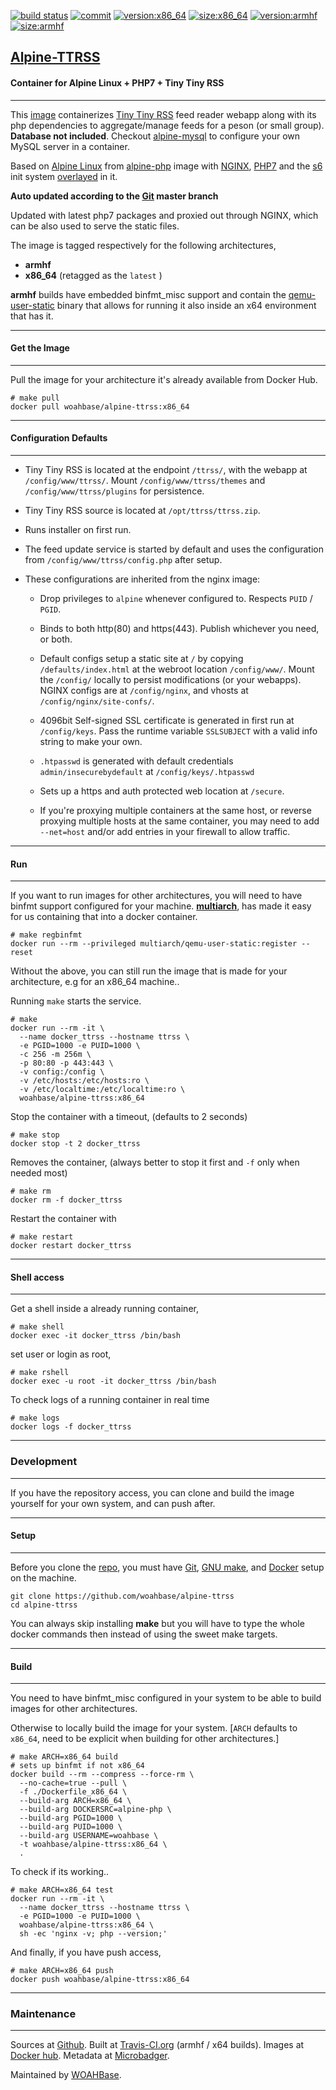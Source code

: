 [![build status][251]][232] [![commit][255]][231] [![version:x86_64][256]][235] [![size:x86_64][257]][235] [![version:armhf][258]][236] [![size:armhf][259]][236]

## [Alpine-TTRSS][234]
#### Container for Alpine Linux + PHP7 + Tiny Tiny RSS
---

This [image][233] containerizes [Tiny Tiny RSS][137] feed reader
webapp along with its php dependencies to aggregate/manage feeds
for a peson (or small group).  **Database not included**. Checkout
[alpine-mysql][139] to configure your own MySQL server in
a container.

Based on [Alpine Linux][131] from [alpine-php][132] image with
[NGINX][135], [PHP7][136] and the [s6][133] init system
[overlayed][134] in it.

**Auto updated according to the [Git][138] master branch**

Updated with latest php7 packages and proxied out through NGINX,
which can be also used to serve the static files.

The image is tagged respectively for the following architectures,
* **armhf**
* **x86_64** (retagged as the `latest` )

**armhf** builds have embedded binfmt_misc support and contain the
[qemu-user-static][105] binary that allows for running it also inside
an x64 environment that has it.

---
#### Get the Image
---

Pull the image for your architecture it's already available from
Docker Hub.

```
# make pull
docker pull woahbase/alpine-ttrss:x86_64
```

---
#### Configuration Defaults
---

* Tiny Tiny RSS is located at the endpoint `/ttrss/`, with the
  webapp at `/config/www/ttrss/`. Mount `/config/www/ttrss/themes`
  and `/config/www/ttrss/plugins` for persistence.

* Tiny Tiny RSS source is located at `/opt/ttrss/ttrss.zip`.

* Runs installer on first run.

* The feed update service is started by default and uses the
  configuration from `/config/www/ttrss/config.php` after setup.

* These configurations are inherited from the nginx image:

    * Drop privileges to `alpine` whenever configured to. Respects
      `PUID` / `PGID`.

    * Binds to both http(80) and https(443). Publish whichever you
      need, or both.

    * Default configs setup a static site at `/` by copying
      `/defaults/index.html` at the webroot location
      `/config/www/`.  Mount the `/config/` locally to persist
      modifications (or your webapps). NGINX configs are at
      `/config/nginx`, and vhosts at `/config/nginx/site-confs/`.

    * 4096bit Self-signed SSL certificate is generated in first
      run at `/config/keys`. Pass the runtime variable
      `SSLSUBJECT` with a valid info string to make your own.

    * `.htpasswd` is generated with default credentials
      `admin/insecurebydefault` at `/config/keys/.htpasswd`

    * Sets up a https and auth protected web location at `/secure`.

    * If you're proxying multiple containers at the same host, or
      reverse proxying multiple hosts at the same container, you
      may need to add `--net=host` and/or add entries in your
      firewall to allow traffic.

---
#### Run
---

If you want to run images for other architectures, you will need
to have binfmt support configured for your machine. [**multiarch**][104],
has made it easy for us containing that into a docker container.

```
# make regbinfmt
docker run --rm --privileged multiarch/qemu-user-static:register --reset
```

Without the above, you can still run the image that is made for your
architecture, e.g for an x86_64 machine..

Running `make` starts the service.

```
# make
docker run --rm -it \
  --name docker_ttrss --hostname ttrss \
  -e PGID=1000 -e PUID=1000 \
  -c 256 -m 256m \
  -p 80:80 -p 443:443 \
  -v config:/config \
  -v /etc/hosts:/etc/hosts:ro \
  -v /etc/localtime:/etc/localtime:ro \
  woahbase/alpine-ttrss:x86_64
```

Stop the container with a timeout, (defaults to 2 seconds)

```
# make stop
docker stop -t 2 docker_ttrss
```

Removes the container, (always better to stop it first and `-f`
only when needed most)

```
# make rm
docker rm -f docker_ttrss
```

Restart the container with

```
# make restart
docker restart docker_ttrss
```

---
#### Shell access
---

Get a shell inside a already running container,

```
# make shell
docker exec -it docker_ttrss /bin/bash
```

set user or login as root,

```
# make rshell
docker exec -u root -it docker_ttrss /bin/bash
```

To check logs of a running container in real time

```
# make logs
docker logs -f docker_ttrss
```

---
### Development
---

If you have the repository access, you can clone and
build the image yourself for your own system, and can push after.

---
#### Setup
---

Before you clone the [repo][231], you must have [Git][101], [GNU make][102],
and [Docker][103] setup on the machine.

```
git clone https://github.com/woahbase/alpine-ttrss
cd alpine-ttrss
```
You can always skip installing **make** but you will have to
type the whole docker commands then instead of using the sweet
make targets.

---
#### Build
---

You need to have binfmt_misc configured in your system to be able
to build images for other architectures.

Otherwise to locally build the image for your system.
[`ARCH` defaults to `x86_64`, need to be explicit when building
for other architectures.]

```
# make ARCH=x86_64 build
# sets up binfmt if not x86_64
docker build --rm --compress --force-rm \
  --no-cache=true --pull \
  -f ./Dockerfile_x86_64 \
  --build-arg ARCH=x86_64 \
  --build-arg DOCKERSRC=alpine-php \
  --build-arg PGID=1000 \
  --build-arg PUID=1000 \
  --build-arg USERNAME=woahbase \
  -t woahbase/alpine-ttrss:x86_64 \
  .
```

To check if its working..

```
# make ARCH=x86_64 test
docker run --rm -it \
  --name docker_ttrss --hostname ttrss \
  -e PGID=1000 -e PUID=1000 \
  woahbase/alpine-ttrss:x86_64 \
  sh -ec 'nginx -v; php --version;'
```

And finally, if you have push access,

```
# make ARCH=x86_64 push
docker push woahbase/alpine-ttrss:x86_64
```

---
### Maintenance
---

Sources at [Github][106]. Built at [Travis-CI.org][107] (armhf / x64 builds). Images at [Docker hub][108]. Metadata at [Microbadger][109].

Maintained by [WOAHBase][204].

[101]: https://git-scm.com
[102]: https://www.gnu.org/software/make/
[103]: https://www.docker.com
[104]: https://hub.docker.com/r/multiarch/qemu-user-static/
[105]: https://github.com/multiarch/qemu-user-static/releases/
[106]: https://github.com/
[107]: https://travis-ci.org/
[108]: https://hub.docker.com/
[109]: https://microbadger.com/

[131]: https://alpinelinux.org/
[132]: https://hub.docker.com/r/woahbase/alpine-php
[133]: https://skarnet.org/software/s6/
[134]: https://github.com/just-containers/s6-overlay
[135]: https://nginx.org
[136]: http://php.net/
[137]: https://tt-rss.org/
[138]: https://git.tt-rss.org/git/tt-rss/src/master
[139]: https://hub.docker.com/r/woahbase/alpine-mysql

[201]: https://github.com/woahbase
[202]: https://travis-ci.org/woahbase/
[203]: https://hub.docker.com/u/woahbase
[204]: https://woahbase.online/

[231]: https://github.com/woahbase/alpine-ttrss
[232]: https://travis-ci.org/woahbase/alpine-ttrss
[233]: https://hub.docker.com/r/woahbase/alpine-ttrss
[234]: https://woahbase.online/#/images/alpine-ttrss
[235]: https://microbadger.com/images/woahbase/alpine-ttrss:x86_64
[236]: https://microbadger.com/images/woahbase/alpine-ttrss:armhf

[251]: https://travis-ci.org/woahbase/alpine-ttrss.svg?branch=master

[255]: https://images.microbadger.com/badges/commit/woahbase/alpine-ttrss.svg

[256]: https://images.microbadger.com/badges/version/woahbase/alpine-ttrss:x86_64.svg
[257]: https://images.microbadger.com/badges/image/woahbase/alpine-ttrss:x86_64.svg

[258]: https://images.microbadger.com/badges/version/woahbase/alpine-ttrss:armhf.svg
[259]: https://images.microbadger.com/badges/image/woahbase/alpine-ttrss:armhf.svg
